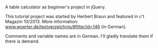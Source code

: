 A table calculator as beginner's project in jQuery.

This tutorial project was started by Herbert Braun and featured in c't Magazin 10/2013. More information: www.woerter.de/textverzeichnis/#filter/id=146 (in German).

Comments and variable names are in German. I'll gladly translate them if there is demand.